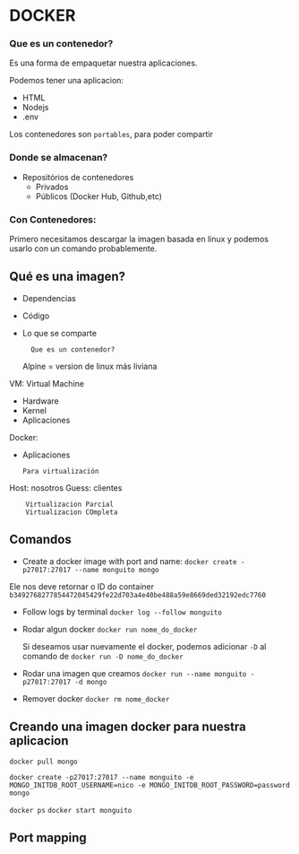 # DOCKER

### Que es un contenedor?

Es una forma de empaquetar nuestra aplicaciones.

Podemos tener una aplicacion:

- HTML
- Nodejs
- .env

Los contenedores son `portables`, para poder compartir

### Donde se almacenan?

- Repositórios de contenedores
  - Privados
  - Públicos (Docker Hub, Github,etc)

### Con Contenedores:

Primero necesitamos descargar la imagen basada en linux y podemos usarlo con un comando probablemente.

## Qué es una imagen?

- Dependencias
- Código
- Lo que se comparte

      	Que es un contenedor?

  Alpine = version de linux más liviana

VM: Virtual Machine

- Hardware
- Kernel
- Aplicaciones

Docker:

- Aplicaciones

      Para virtualización

Host: nosotros
Guess: clientes

    	Virtualizacion Parcial
    	Virtualizacion COmpleta

## Comandos

- Create a docker image with port and name:
  `docker create -p27017:27017 --name monguito mongo`

Ele nos deve retornar o ID do container
`b3492768277854472045429fe22d703a4e40be488a59e8669ded32192edc7760 `

- Follow logs by terminal
  `docker log --follow monguito`

- Rodar algun docker
  `docker run nome_do_docker`

  Si deseamos usar nuevamente el docker, podemos adicionar `-D` al comando de `docker run -D nome_do_docker`

- Rodar una imagen que creamos
  `docker run --name monguito -p27017:27017 -d mongo`

- Remover docker
  `docker rm nome_docker`

## Creando una imagen docker para nuestra aplicacion

`docker pull mongo`

`docker create -p27017:27017 --name monguito -e MONGO_INITDB_ROOT_USERNAME=nico -e MONGO_INITDB_ROOT_PASSWORD=password mongo`

`docker ps`
`docker start monguito`

## Port mapping
